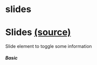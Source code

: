 
slides
=============
Slides [(source)](https://github.com/bullhorn/novo-elements/tree/master/projects/novo-examples/src/elements/slides)
============================================================================================

Slide element to toggle some information

##### Basic

<code-example example="basic-slide"></code-example>
